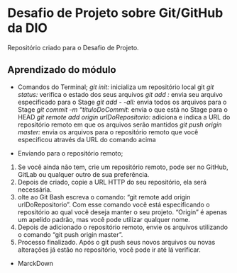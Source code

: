 # Desafio de Projeto sobre Git/GitHub da DIO
Repositório criado para o Desafio de Projeto.

## Aprendizado do módulo
 - Comandos do Terminal;
*git init:* inicializa um repositório local git
*git status:* verifica o estado dos seus arquivos
*git add <nomeDoArquivo>:* envia seu arquivo especificado para o Stage
*git add - -all:* envia todos os arquivos para o Stage
*git commit -m “tituloDoCommit:* envia o que está no Stage para o HEAD
*git remote add origin urlDoRepositorio:* adiciona e indica a URL do repositório remoto em que os arquivos serão mantidos
*git push origin master:* envia os arquivos para o repositório remoto que você especificou através da URL do comando acima

  - Enviando para o repositório remoto;
 1. Se você ainda não tem, crie um repositório remoto, pode ser no GitHub, GitLab ou qualquer outro de sua preferência.
 2. Depois de criado, copie a URL HTTP do seu repositório, ela será necessária.
 3. olte ao Git Bash escreva o comando: “git remote add origin urlDoRepositorio”. Com esse comando você está especificando o repositório ao qual você deseja manter o seu projeto. “Origin” é apenas um apelido padrão, mas você pode utilizar qualquer nome.
 4. Depois de adicionado o repositório remoto, envie os arquivos utilizando o comando “git push origin master”.
 5. Processo finalizado. Após o git push seus novos arquivos ou novas alterações já estão no repositório, você pode ir até lá verificar.
  
  - MarckDown
